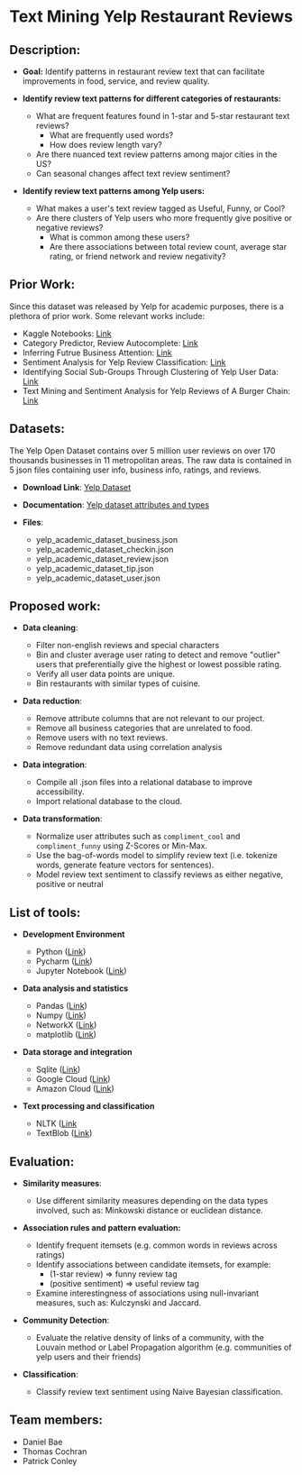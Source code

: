 # Text Mining Yelp Restaurant Reviews

## Description:

* **Goal:** Identify patterns in restaurant review text that can facilitate improvements in food, service, and review quality.

* **Identify review text patterns for different categories of restaurants:**
    - What are frequent features found in 1-star and 5-star restaurant text reviews?
        - What are frequently used words?
        - How does review length vary?
    - Are there nuanced text review patterns among major cities in the US?
    - Can seasonal changes affect text review sentiment?

* **Identify review text patterns among Yelp users:**
    - What makes a user's text review tagged as Useful, Funny, or Cool?
    - Are there clusters of Yelp users who more frequently give positive or negative reviews? 
        - What is common among these users?
        - Are there associations between total review count, average star rating, or friend network and review negativity?

## Prior Work:

Since this dataset was released by Yelp for academic purposes, there is a plethora of prior work. Some relevant works include:

* Kaggle Notebooks: [Link](https://www.kaggle.com/yelp-dataset/yelp-dataset/code)
* Category Predictor, Review Autocomplete: [Link](https://github.com/Yelp/dataset-examples)
* Inferring Futrue Business Attention: [Link](https://www.yelp.com/html/pdf/YelpDatasetChallengeWinner_InferringFuture.pdf)
* Sentiment Analysis for Yelp Review Classification: [Link](https://urytrayudu1.medium.com/sentiment-analysis-for-yelp-review-classification-54b65c09ff7b)
* Identifying Social Sub-Groups Through Clustering of Yelp User Data: [Link](https://rpubs.com/saraabi/yelp_clustering)
* Text Mining and Sentiment Analysis for Yelp Reviews of A Burger Chain: [Link](https://towardsdatascience.com/text-mining-and-sentiment-analysis-for-yelp-reviews-of-a-burger-chain-6d3bcfcab17b)

## Datasets:

The Yelp Open Dataset contains over 5 million user reviews on over 170 thousands businesses in 11 metropolitan areas. The raw data is contained in 5 json files containing user info, business info, ratings, and reviews.

* **Download Link**: [Yelp Dataset](https://www.yelp.com/dataset)
 
* **Documentation**: [Yelp dataset attributes and types](https://www.yelp.com/dataset/documentation/main)
    
* **Files**: 
  * yelp_academic_dataset_business.json
  * yelp_academic_dataset_checkin.json
  * yelp_academic_dataset_review.json
  * yelp_academic_dataset_tip.json
  * yelp_academic_dataset_user.json

## Proposed work:

* **Data cleaning**:
    * Filter non-english reviews and special characters
    * Bin and cluster average user rating to detect and remove "outlier" users that preferentially give the highest or lowest possible rating.
    * Verify all user data points are unique.
    * Bin restaurants with similar types of cuisine.

* **Data reduction**: 
    * Remove attribute columns that are not relevant to our project.
    * Remove all business categories that are unrelated to food. 
    * Remove users with no text reviews.
    * Remove redundant data using correlation analysis

* **Data integration**:
    * Compile all .json files into a relational database to improve accessibility.
    * Import relational database to the cloud.

* **Data transformation**:
    * Normalize user attributes such as `compliment_cool` and `compliment_funny` using Z-Scores or Min-Max.
    * Use the bag-of-words model to simplify review text (i.e. tokenize words, generate feature vectors for sentences).
    * Model review text sentiment to classify reviews as either negative, positive or neutral

## List of tools:

* **Development Environment**
    * Python ([Link](https://www.python.org/))
    * Pycharm ([Link](https://www.jetbrains.com/pycharm/))
    * Jupyter Notebook ([Link](https://jupyter.org/))

* **Data analysis and statistics**

    * Pandas ([Link](https://pandas.pydata.org/))
    * Numpy ([Link](https://numpy.org/)) 
    * NetworkX ([Link](https://networkx.org/))
    * matplotlib ([Link](https://matplotlib.org/))

* **Data storage and integration**

    * Sqlite ([Link](https://www.sqlite.org/))
    * Google Cloud ([Link](https://cloud.google.com/))
    * Amazon Cloud ([Link](https://aws.amazon.com/))

* **Text processing and classification**

    * NLTK ([Link](https://www.nltk.org/)
    * TextBlob ([Link](https://textblob.readthedocs.io/en/dev/))

## Evaluation:

* **Similarity measures**:
    - Use different similarity measures depending on the data types involved, such as: Minkowski distance or euclidean distance.
    
* **Association rules and pattern evaluation:**
    - Identify frequent itemsets (e.g. common words in reviews across ratings)
    - Identify associations between candidate itemsets, for example:
        - (1-star review) => funny review tag
        - (positive sentiment) => useful review tag
    - Examine interestingness of associations using null-invariant measures, such as: Kulczynski and Jaccard.
    
* **Community Detection**:
    - Evaluate the relative density of links of a community, with the Louvain method or Label Propagation algorithm (e.g. communities of yelp users and their friends)
    
* **Classification**:
    - Classify review text sentiment using Naive Bayesian classification.

## Team members:
* Daniel Bae
* Thomas Cochran
* Patrick Conley
